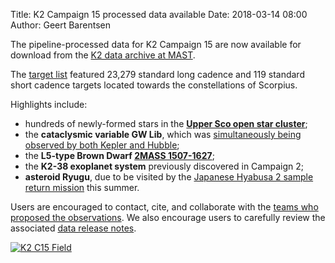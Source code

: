 Title: K2 Campaign 15 processed data available
Date: 2018-03-14 08:00
Author: Geert Barentsen

The pipeline-processed data for K2 Campaign 15
are now available for download
from the [K2 data archive at MAST](http://archive.stsci.edu/k2).

The [target list](k2-approved-programs.html#campaign-15) featured
23,279 standard long cadence and 119 standard short cadence targets
located towards the constellations of Scorpius.

Highlights include:
<ul>
<li>hundreds of newly-formed stars in the <b><a href="https://en.wikipedia.org/wiki/Scorpius%E2%80%93Centaurus_Association">Upper Sco open star cluster</a></b>;</li>
<li>the <b>cataclysmic variable GW Lib</b>, which was <a href="https://twitter.com/jotajotahermes/status/903524780837625856">simultaneously being observed by both Kepler and Hubble</a>;</li>
<li>the <b>L5-type Brown Dwarf <a href="https://en.wikipedia.org/wiki/2MASS_1507-1627">2MASS 1507-1627</a></b>;</li>
<li>the <b>K2-38 exoplanet system</b> previously discovered in Campaign 2;</li>
<li><b>asteroid Ryugu</b>, due to be visited by the <a href="http://global.jaxa.jp/projects/sat/hayabusa2/">Japanese Hyabusa 2 sample return mission</a> this summer.</li>
</ul>

Users are encouraged to contact, cite, and collaborate with the
[teams who proposed the observations](k2-approved-programs.html#campaign-15).
We also encourage users to carefully review the associated
[data release notes](k2-data-release-notes.html).

<a href="images/k2/k2-c15-field.png"><img class="img-responsive" style="max-width:600px;" src="images/k2/k2-c15-field.png" alt="K2 C15 Field"></a>
